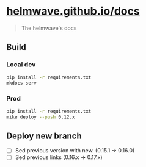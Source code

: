 # [helmwave.github.io/docs](https://helmwave.github.io/docs)

> The helmwave's docs


## Build


### Local dev

```bash
pip install -r requirements.txt
mkdocs serv
```

### Prod

```bash
pip install -r requirements.txt
mike deploy --push 0.12.x
```

## Deploy new branch
- [ ] Sed previous version with new. (0.15.1 -> 0.16.0)
- [ ] Sed previous links (0.16.x -> 0.17.x)
